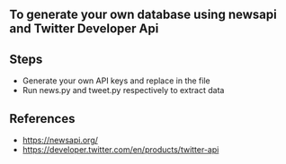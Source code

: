 ## To generate your own database using newsapi and Twitter Developer Api 

## Steps
* Generate your own API keys and replace in the file
* Run news.py and tweet.py respectively to extract data 

## References
* https://newsapi.org/
* https://developer.twitter.com/en/products/twitter-api
